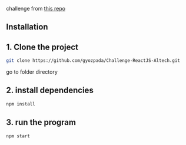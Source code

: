 challenge from
[this repo](https://github.com/jagjotsinghparry/MCR-React-L1-1)

## Installation

## 1. Clone the project

```bash
git clone https://github.com/gyozpada/Challenge-ReactJS-Altech.git
```

go to folder directory

## 2. install dependencies

```bash
npm install
```

## 3. run the program

```bash
npm start
```
